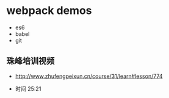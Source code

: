 # webpack demos

- es6 
- babel
- git

## 珠峰培训视频

- http://www.zhufengpeixun.cn/course/31/learn#lesson/774

- 时间 25:21